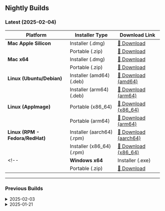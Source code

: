 ## Nightly Builds  

### Latest (2025-02-04)
| Platform                 | Installer Type     | Download Link |
|--------------------------|-------------------|--------------|
| **Mac Apple Silicon**    | Installer (.dmg)  | [🔗 Download](https://github.com/usebruno/bruno-nightly-builds/releases/download/v1.39.0-2025.2.4/bruno_1.39.0-2025.2.4_arm64_mac.dmg) |
|                          | Portable (.zip)   | [🔗 Download](https://github.com/usebruno/bruno-nightly-builds/releases/download/v1.39.0-2025.2.4/bruno_1.39.0-2025.2.4_arm64_mac.zip) |
| **Mac x64**              | Installer (.dmg)  | [🔗 Download](https://github.com/usebruno/bruno-nightly-builds/releases/download/v1.39.0-2025.2.4/bruno_1.39.0-2025.2.4_x64_mac.dmg) |
|                          | Portable (.zip)   | [🔗 Download](https://github.com/usebruno/bruno-nightly-builds/releases/download/v1.39.0-2025.2.4/bruno_1.39.0-2025.2.4_x64_mac.zip) |
| **Linux (Ubuntu/Debian)**| Installer (amd64) (.deb) | [🔗 Download (amd64)](https://github.com/usebruno/bruno-nightly-builds/releases/download/v1.39.0-2025.2.4/bruno_1.39.0-2025.2.4_amd64_linux.deb) |
|                          | Installer (arm64) (.deb) | [🔗 Download (arm64)](https://github.com/usebruno/bruno-nightly-builds/releases/download/v1.39.0-2025.2.4/bruno_1.39.0-2025.2.4_arm64_linux.deb) |
| **Linux (AppImage)**     | Portable  (x86_64) | [🔗 Download (x86_64)](https://github.com/usebruno/bruno-nightly-builds/releases/download/v1.39.0-2025.2.4/bruno_1.39.0-2025.2.4_x86_64_linux.AppImage) |
|                          | Portable  (arm64) | [🔗 Download (arm64)](https://github.com/usebruno/bruno-nightly-builds/releases/download/v1.39.0-2025.2.4/bruno_1.39.0-2025.2.4_arm64_linux.AppImage) |
| **Linux (RPM - Fedora/RedHat)** | Installer (aarch64) (.rpm) | [🔗 Download (aarch64)](https://github.com/usebruno/bruno-nightly-builds/releases/download/v1.39.0-2025.2.4/bruno_1.39.0-2025.2.4_aarch64_linux.rpm) |
|                          | Installer (x86_64) (.rpm) | [🔗 Download (x86_64)](https://github.com/usebruno/bruno-nightly-builds/releases/download/v1.39.0-2025.2.4/bruno_1.39.0-2025.2.4_x86_64_linux.rpm) |
<!-- | **Windows x64**          | Installer (.exe)  | [🔗 Download](https://github.com/usebruno/bruno-nightly-builds/releases/download/v1.39.0-2025.2.4/bruno_1.39.0_x64_win.exe) |
|                          | Portable (.zip)   | [🔗 Download](https://github.com/usebruno/bruno-nightly-builds/releases/download/v1.39.0-2025.2.4/bruno_1.39.0_x64_win.zip) | -->

---

### Previous Builds

<details>
  <summary>2025-02-03</summary>

  | Platform                 | Installer Type     | Download Link |
  |--------------------------|-------------------|--------------|
  | **Mac Apple Silicon**    | Installer (.dmg)  | [🔗 Download](https://github.com/usebruno/bruno-nightly-builds/releases/download/v1.39.0-2025.2.3/bruno_1.39.0-2025.2.3_arm64_mac.dmg) |
  |                          | Portable (.zip)   | [🔗 Download](https://github.com/usebruno/bruno-nightly-builds/releases/download/v1.39.0-2025.2.3/bruno_1.39.0-2025.2.3_arm64_mac.zip) |
  | **Mac x64**              | Installer (.dmg)  | [🔗 Download](https://github.com/usebruno/bruno-nightly-builds/releases/download/v1.39.0-2025.2.3/bruno_1.39.0-2025.2.3_x64_mac.dmg) |
  |                          | Portable (.zip)   | [🔗 Download](https://github.com/usebruno/bruno-nightly-builds/releases/download/v1.39.0-2025.2.3/bruno_1.39.0-2025.2.3_x64_mac.zip) |
  | **Linux (Ubuntu/Debian)**| Installer (amd64) (.deb) | [🔗 Download (amd64)](https://github.com/usebruno/bruno-nightly-builds/releases/download/v1.39.0-2025.2.3/bruno_1.39.0-2025.2.3_amd64_linux.deb) |
  |                          | Installer (arm64) (.deb) | [🔗 Download (arm64)](https://github.com/usebruno/bruno-nightly-builds/releases/download/v1.39.0-2025.2.3/bruno_1.39.0-2025.2.3_arm64_linux.deb) |
  | **Linux (AppImage)**     | Portable  (x86_64) | [🔗 Download (x86_64)](https://github.com/usebruno/bruno-nightly-builds/releases/download/v1.39.0-2025.2.3/bruno_1.39.0-2025.2.3_x86_64_linux.AppImage) |
  |                          | Portable  (arm64) | [🔗 Download (arm64)](https://github.com/usebruno/bruno-nightly-builds/releases/download/v1.39.0-2025.2.3/bruno_1.39.0-2025.2.3_arm64_linux.AppImage) |
  | **Linux (RPM - Fedora/RedHat)** | Installer (aarch64) (.rpm) | [🔗 Download (aarch64)](https://github.com/usebruno/bruno-nightly-builds/releases/download/v1.39.0-2025.2.3/bruno_1.39.0-2025.2.3_aarch64_linux.rpm) |
  |                          | Installer (x86_64) (.rpm) | [🔗 Download (x86_64)](https://github.com/usebruno/bruno-nightly-builds/releases/download/v1.39.0-2025.2.3/bruno_1.39.0-2025.2.3_x86_64_linux.rpm) |
  | **Windows x64**          | Installer (.exe)  | [🔗 Download](https://github.com/usebruno/bruno-nightly-builds/releases/download/v1.39.0-2025.2.3/bruno_1.39.0_x64_win.exe) |
  |                          | Portable (.zip)   | [🔗 Download](https://github.com/usebruno/bruno-nightly-builds/releases/download/v1.39.0-2025.2.3/bruno_1.39.0_x64_win.zip) |


</details>

<details>
  <summary>2025-01-21</summary>

  | Platform                 | Installer Type     | Download Link |
  |--------------------------|-------------------|--------------|
  | **Mac Apple Silicon**    | Installer (.dmg)  | [🔗 Download](https://github.com/usebruno/bruno-nightly-builds/releases/download/v1.39.0-2025.1.21/bruno_1.39.0-2025.1.21_arm64_mac.dmg) |
  |                          | Portable (.zip)   | [🔗 Download](https://github.com/usebruno/bruno-nightly-builds/releases/download/v1.39.0-2025.1.21/bruno_1.39.0-2025.1.21_arm64_mac.zip) |
  | **Mac x64**              | Installer (.dmg)  | [🔗 Download](https://github.com/usebruno/bruno-nightly-builds/releases/download/v1.39.0-2025.1.21/bruno_1.39.0-2025.1.21_x64_mac.dmg) |
  |                          | Portable (.zip)   | [🔗 Download](https://github.com/usebruno/bruno-nightly-builds/releases/download/v1.39.0-2025.1.21/bruno_1.39.0-2025.1.21_x64_mac.zip) |
  | **Linux (Ubuntu/Debian)**| Installer (amd64) (.deb) | [🔗 Download (amd64)](https://github.com/usebruno/bruno-nightly-builds/releases/download/v1.39.0-2025.1.21/bruno_1.39.0-2025.1.21_amd64_linux.deb) |
  | **Linux (AppImage)**     | Portable  (x86_64) | [🔗 Download (x86_64)](https://github.com/usebruno/bruno-nightly-builds/releases/download/v1.39.0-2025.1.21/bruno_1.39.0-2025.1.21_x86_64_linux.AppImage) |
  | **Windows x64**          | Installer (.exe)  | [🔗 Download](https://github.com/usebruno/bruno-nightly-builds/releases/download/v1.38.1-2025.1.21/bruno_1.38.1-2025.1.21_x64_win.exe) |
  |                          | Portable (.zip)   | [🔗 Download](https://github.com/usebruno/bruno-nightly-builds/releases/download/v1.38.1-2025.1.21/bruno_1.38.1-2025.1.21_x64_win.zip) |

</details>
